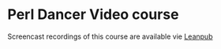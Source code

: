 # Perl Dancer Video course



Screencast recordings of this course are available vie [Leanpub](https://leanpub.com/c/dancer)
